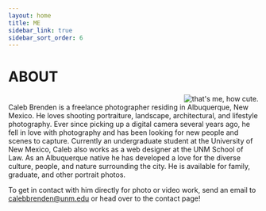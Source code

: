 ```yaml
---
layout: home
title: ME
sidebar_link: true
sidebar_sort_order: 6
---
```


<h1 class="page-title">ABOUT</h1>

<img style="float: right;" src="{{ site.baseurl }}/images/me.jpg" alt="that's me, how cute.">
<div style="float: left">
Caleb Brenden is a freelance photographer residing in Albuquerque, New Mexico. He loves shooting portraiture, landscape, architectural, and lifestyle photography. Ever since picking up a digital camera several years ago, he fell in love with photography and has been looking for new people and scenes to capture. Currently an undergraduate student at the University of New Mexico, Caleb also works as a web designer at the UNM School of Law. As an Albuquerque native he has developed a love for the diverse culture, people, and nature surrounding the city. He is available for family, graduate, and other portrait photos. 

To get in contact with him directly for photo or video work, send an email to <a href="mailto:calebbrenden@unm.edu">calebbrenden@unm.edu</a> or head over to the contact page!
</div>